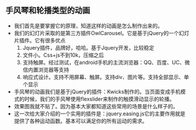 ## 手风琴和轮播类型的动画
- 我们首先是要掌握它的原理，知道这样的动画是怎么制作出来的。
- 我们的幻灯片采取的是第三方插件OwlCarousel。它是基于jQuery的一个幻灯片插件。它有很多优点
  1. Jquery插件，品牌好，哈哈。基于Jquery开发，比较稳定
  2. 文件小。Css+js不到10k，压缩之后
  3. 支持触屏。经过测试，在android手机的主流浏览器：QQ、百度、UC、微信内置浏览器等支持
  4. 响应式设计。支持不用屏幕、触屏。支持div、图片等。支持全部显示、单个显示
- 手风琴的动画我们是基于jQuery的插件：Kwicks制作的。当页面变成手机模式的时候，我们的手风琴使用flexslider来制作的触摸滑动显示的轮播。
- 效果图我就不贴了。因为基本大家都知道这些常用的场景是什么样子的。
- 这一次给大家介绍的一个实用的插件是：jquery.easing.js它的主要作用就是提供了各种运动函数。基本可以满足你的所有运动的需求。
